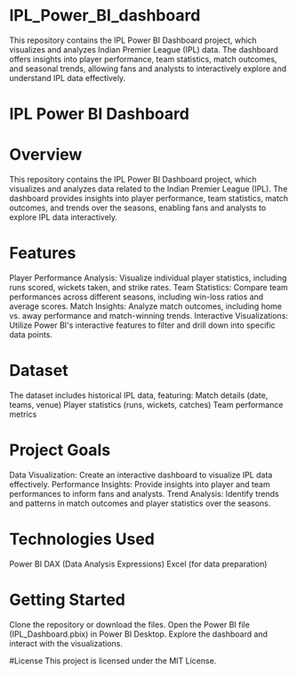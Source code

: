 # IPL_Power_BI_dashboard
This repository contains the IPL Power BI Dashboard project, which visualizes and analyzes Indian Premier League (IPL) data. The dashboard offers insights into player performance, team statistics, match outcomes, and seasonal trends, allowing fans and analysts to interactively explore and understand IPL data effectively.


# IPL Power BI Dashboard
# Overview
This repository contains the IPL Power BI Dashboard project, which visualizes and analyzes data related to the Indian Premier League (IPL). The dashboard provides insights into player performance, team statistics, match outcomes, and trends over the seasons, enabling fans and analysts to explore IPL data interactively.

# Features
Player Performance Analysis: Visualize individual player statistics, including runs scored, wickets taken, and strike rates.
Team Statistics: Compare team performances across different seasons, including win-loss ratios and average scores.
Match Insights: Analyze match outcomes, including home vs. away performance and match-winning trends.
Interactive Visualizations: Utilize Power BI's interactive features to filter and drill down into specific data points.
# Dataset
The dataset includes historical IPL data, featuring:
Match details (date, teams, venue)
Player statistics (runs, wickets, catches)
Team performance metrics
# Project Goals
Data Visualization: Create an interactive dashboard to visualize IPL data effectively.
Performance Insights: Provide insights into player and team performances to inform fans and analysts.
Trend Analysis: Identify trends and patterns in match outcomes and player statistics over the seasons.
# Technologies Used
Power BI
DAX (Data Analysis Expressions)
Excel (for data preparation)
# Getting Started
Clone the repository or download the files.
Open the Power BI file (IPL_Dashboard.pbix) in Power BI Desktop.
Explore the dashboard and interact with the visualizations.

#License
This project is licensed under the MIT License.
